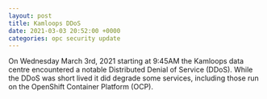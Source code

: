 ```yaml
---
layout: post
title: Kamloops DDoS
date: 2021-03-03 20:52:00 +0000
categories: opc security update
---
```


On Wednesday March 3rd, 2021 starting at 9:45AM the Kamloops data centre encountered a notable Distributed Denial of Service (DDoS). While the DDoS was short lived it did degrade some services, including those run on the OpenShift Container Platform (OCP).
